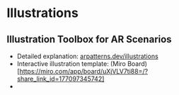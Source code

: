 # Illustrations

## Illustration Toolbox for AR Scenarios

* Detailed explanation: [arpatterns.dev/illustrations](https://www.arpatterns.dev/illustrations)
* Interactive illustration template: (Miro Board)[https://miro.com/app/board/uXjVLV7ti88=/?share_link_id=177097345742]
* 
